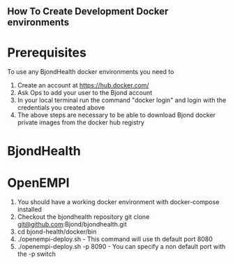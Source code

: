 ## How To Create Development Docker environments

# Prerequisites
To use any BjondHealth docker environments you need to
1. Create an account at https://hub.docker.com/
2. Ask Ops to add your user to the Bjond account
3. In your local terminal run the command "docker login" and login with the credentials you created above
4. The above steps are necessary to be able to download Bjond docker private images from the docker hub registry

# BjondHealth

# OpenEMPI

1. You should have a working docker environment with docker-compose installed
2. Checkout the bjondhealth repository git clone git@github.com:Bjond/bjondhealth.git
3. cd bjond-health/docker/bin
4. ./openempi-deploy.sh  - This command will use th default port 8080
5. ./openempi-deploy.sh -p 8090 - You can specify a non default port with the -p switch